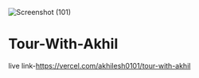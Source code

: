 ![Screenshot (101)](https://user-images.githubusercontent.com/112152867/234405190-ec6329e4-8c74-479c-87f6-ea2858d88ecf.png)
# Tour-With-Akhil



live link-https://vercel.com/akhilesh0101/tour-with-akhil
